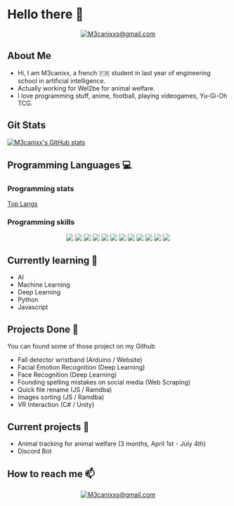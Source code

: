# Hello there 👋

<!-- Docs for Readme APi display -->
<!-- 
https://github.com/anuraghazra/github-readme-stats
https://dev.to/envoy_/150-badges-for-github-pnk
-->


<p align="center">
    <a href="mailto:M3canixxs@gmail.com"><img src="https://img.shields.io/badge/Gmail-D14836?style=for-the-badge&logo=gmail&logoColor=white" alt="M3canixxs@gmail.com""></a>   
</p>

## About Me 

- Hi, I am M3canixx, a french 🇫🇷 student in last year of engineering school in artificial intelligence.  
- Actually working for Wel2be for animal welfare.
- I love programming stuff, anime, football, playing videogames, Yu-Gi-Oh TCG.

## Git Stats

[![M3canixx's GitHub stats](https://github-readme-stats.vercel.app/api?username=M3canixx&show_icons=true&count_private=true&theme=tokyonight)](https://github.com/M3canixx)
<!--<img align="center" src="https://github-readme-stats.vercel.app/api?username=Im-Rises&show_icons=true&count_private=true&theme=tokyonight">-->

## Programming Languages 💻

### Programming stats

[Top Langs](https://github-readme-stats.vercel.app/api/top-langs/?username=M3canixx&langs_count=10&hide=C,Objective-C,html&layout=compact&theme=tokyonight)

### Programming skills

<p align="center">
<img src="https://img.shields.io/badge/C-00599C?style=for-the-badge&logo=c&logoColor=white">
<img src="https://img.shields.io/badge/C%2B%2B-00599C?style=for-the-badge&logo=c%2B%2B&logoColor=white">
<img src="https://img.shields.io/badge/C%23-239120?style=for-the-badge&logo=c-sharp&logoColor=white">
<img src="https://img.shields.io/badge/Python-3776AB?style=for-the-badge&logo=python&logoColor=white">
<img src="https://img.shields.io/badge/Java-ED8B00?style=for-the-badge&logo=java&logoColor=white">
<img src="https://img.shields.io/badge/HTML5-E34F26?style=for-the-badge&logo=html5&logoColor=white">
<img src="https://img.shields.io/badge/CSS3-1572B6?style=for-the-badge&logo=css3&logoColor=white">
<img src="https://img.shields.io/badge/PHP-777BB4?style=for-the-badge&logo=php&logoColor=white">
<img src="https://img.shields.io/badge/JavaScript-323330?style=for-the-badge&logo=javascript&logoColor=F7DF1E">
<img src="https://img.shields.io/badge/Node.js-43853D?style=for-the-badge&logo=node.js&logoColor=white">
<img src="https://img.shields.io/badge/Unity-100000?style=for-the-badge&logo=unity&logoColor=white">
<img src="https://img.shields.io/badge/Clojure-5881D8?style=for-the-badge&logo=clojure&logoColor=white">
</p>

## Currently learning 🌱

- AI
- Machine Learning
- Deep Learning
- Python
- Javascript

## Projects Done 🔭

You can found some of those project on my Github
      
- Fall detector wristband (Arduino / Website)
- Facial Emotion Recognition (Deep Learning)
- Face Recognition (Deep Learning)
- Founding spelling mistakes on social media (Web Scraping)
- Quick file rename (JS / Ramdba)
- Images sorting (JS / Ramdba)
- VR Interaction (C# / Unity)

## Current projects 🔭

- Animal tracking for animal welfare (3 months, April 1st - July 4th)
- Discord Bot

## How to reach me 📫

<p align="center">
    <a href="mailto:M3canixxs@gmail.com"><img src="https://img.shields.io/badge/Gmail-D14836?style=for-the-badge&logo=gmail&logoColor=white" alt="M3canixxs@gmail.com""></a>   
</p>
